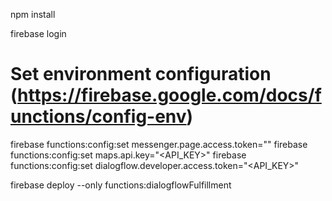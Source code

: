 npm install

firebase login

# Set environment configuration (https://firebase.google.com/docs/functions/config-env)
firebase functions:config:set messenger.page.access.token="<TOKEN>"
firebase functions:config:set maps.api.key="<API_KEY>"
firebase functions:config:set dialogflow.developer.access.token="<API_KEY>"

firebase deploy --only functions:dialogflowFulfillment
